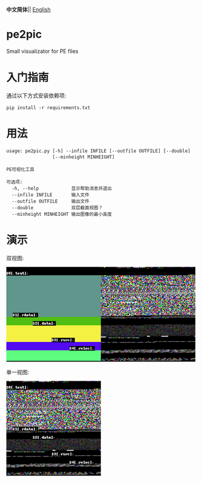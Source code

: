 __中文简体__|| [English](./README.md) 
# pe2pic
Small visualizator for PE files

# 入门指南
通过以下方式安装依赖项:

```console
pip install -r requirements.txt
```

# 用法

```
usage: pe2pic.py [-h] --infile INFILE [--outfile OUTFILE] [--double]
                 [--minheight MINHEIGHT]

PE可视化工具

可选项:
  -h, --help            显示帮助消息并退出
  --infile INFILE       输入文件
  --outfile OUTFILE     输出文件
  --double              双层截面视图？
  --minheight MINHEIGHT 输出图像的最小高度

```

# 演示

双视图:

![](img/demo2.png)

单一视图:

![](img/demo1.png)
